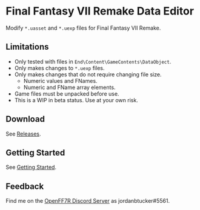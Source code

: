 # Final Fantasy VII Remake Data Editor

Modify `*.uasset` and `*.uexp` files for Final Fantasy VII Remake.

## Limitations

- Only tested with files in `End\Content\GameContents\DataObject`.
- Only makes changes to `*.uexp` files.
- Only makes changes that do not require changing file size.
  - Numeric values and FNames.
  - Numeric and FName array elements.
- Game files must be unpacked before use.
- This is a WIP in beta status. Use at your own risk.

## Download

See [Releases].

## Getting Started

See [Getting Started].

## Feedback

Find me on the [OpenFF7R Discord Server] as jordanbtucker#5561.

[releases]: https://github.com/jordanbtucker/ff7r-data-editor/releases
[getting started]:
  https://github.com/jordanbtucker/ff7r-data-editor/wiki/Getting-Started
[openff7r discord server]: https://discord.com/invite/JkDraPKr
